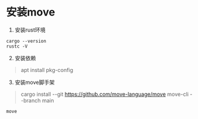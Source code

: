# 安装move

1. 安装rust环境

```text
cargo --version
rustc -V  
```

2. 安装依赖

> apt install pkg-config

3. 安装move脚手架

> cargo install --git https://github.com/move-language/move move-cli --branch main

```text
move
```